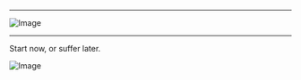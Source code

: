 ***
![Image](https://github.com/user-attachments/assets/53e3e3c6-686f-413a-9e82-df665ea1e105)
***
 Start now, or suffer later.











![Image](https://github.com/user-attachments/assets/78cf1685-e507-42ab-a900-c91273c12005)
